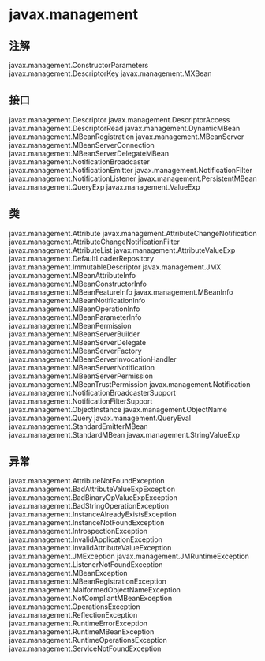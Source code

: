 # javax.management

## 注解

javax.management.ConstructorParameters
javax.management.DescriptorKey
javax.management.MXBean

## 接口

javax.management.Descriptor
javax.management.DescriptorAccess
javax.management.DescriptorRead
javax.management.DynamicMBean
javax.management.MBeanRegistration
javax.management.MBeanServer
javax.management.MBeanServerConnection
javax.management.MBeanServerDelegateMBean
javax.management.NotificationBroadcaster
javax.management.NotificationEmitter
javax.management.NotificationFilter
javax.management.NotificationListener
javax.management.PersistentMBean
javax.management.QueryExp
javax.management.ValueExp

## 类

javax.management.Attribute
javax.management.AttributeChangeNotification
javax.management.AttributeChangeNotificationFilter
javax.management.AttributeList
javax.management.AttributeValueExp
javax.management.DefaultLoaderRepository
javax.management.ImmutableDescriptor
javax.management.JMX
javax.management.MBeanAttributeInfo
javax.management.MBeanConstructorInfo
javax.management.MBeanFeatureInfo
javax.management.MBeanInfo
javax.management.MBeanNotificationInfo
javax.management.MBeanOperationInfo
javax.management.MBeanParameterInfo
javax.management.MBeanPermission
javax.management.MBeanServerBuilder
javax.management.MBeanServerDelegate
javax.management.MBeanServerFactory
javax.management.MBeanServerInvocationHandler
javax.management.MBeanServerNotification
javax.management.MBeanServerPermission
javax.management.MBeanTrustPermission
javax.management.Notification
javax.management.NotificationBroadcasterSupport
javax.management.NotificationFilterSupport
javax.management.ObjectInstance
javax.management.ObjectName
javax.management.Query
javax.management.QueryEval
javax.management.StandardEmitterMBean
javax.management.StandardMBean
javax.management.StringValueExp

## 异常

javax.management.AttributeNotFoundException
javax.management.BadAttributeValueExpException
javax.management.BadBinaryOpValueExpException
javax.management.BadStringOperationException
javax.management.InstanceAlreadyExistsException
javax.management.InstanceNotFoundException
javax.management.IntrospectionException
javax.management.InvalidApplicationException
javax.management.InvalidAttributeValueException
javax.management.JMException
javax.management.JMRuntimeException
javax.management.ListenerNotFoundException
javax.management.MBeanException
javax.management.MBeanRegistrationException
javax.management.MalformedObjectNameException
javax.management.NotCompliantMBeanException
javax.management.OperationsException
javax.management.ReflectionException
javax.management.RuntimeErrorException
javax.management.RuntimeMBeanException
javax.management.RuntimeOperationsException
javax.management.ServiceNotFoundException




